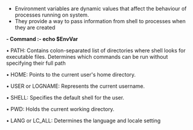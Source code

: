 - Environment variables are dynamic values that affect the behaviour of processes running on system.
- They provide a way to pass information from shell to processes when they are created

**- Command :- echo $EnvVar**

• PATH: Contains colon-separated list of directories where shell looks for executable files. Determines which commands can be run without specifying their full path

• HOME: Points to the current user's home directory.

• USER or LOGNAME: Represents the current username.

• SHELL: Specifies the default shell for the user.

• PWD: Holds the current working directory.

• LANG or LC_ALL: Determines the language and locale setting
